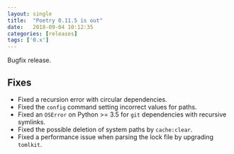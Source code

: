 ```yaml
---
layout: single
title:  "Poetry 0.11.5 is out"
date:   2018-09-04 10:12:35
categories: [releases]
tags: ['0.x']
---
```


Bugfix release.

## Fixes

- Fixed a recursion error with circular dependencies.
- Fixed the `config` command setting incorrect values for paths.
- Fixed an `OSError` on Python >= 3.5 for `git` dependencies with recursive symlinks.
- Fixed the possible deletion of system paths by `cache:clear`.
- Fixed a performance issue when parsing the lock file by upgrading `tomlkit`.
